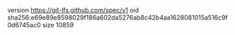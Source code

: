 version https://git-lfs.github.com/spec/v1
oid sha256:e69e89e8598029f186a602da5276ab8c42b4aa1628081015a516c9f0d6745ac0
size 10859
